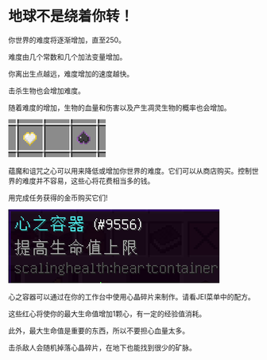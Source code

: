 # 地球不是绕着你转！

你世界的难度将逐渐增加，直至250。

难度由几个常数和几个加法变量增加。

你离出生点越远，难度增加的速度越快。

击杀生物也会增加难度。

随着难度的增加，生物的血量和伤害以及产生凋灵生物的概率也会增加。

![蕴魔之心和诅咒之心](hearts.png)

蕴魔和诅咒之心可以用来降低或增加你世界的难度。它们可以从商店购买。控制世界的难度并不容易，这些心将花费相当多的钱。

用完成任务获得的金币购买它们!

![心之容器](heartcontainer.png)

心之容器可以通过在你的工作台中使用心晶碎片来制作。请看JEI菜单中的配方。

这些红心将使你的最大生命值增加1颗心，有一定的经验值消耗。

此外，最大生命值是重要的东西，所以不要担心血量太多。

击杀敌人会随机掉落心晶碎片，在地下也能找到很少的矿脉。





